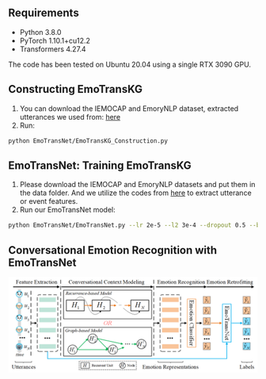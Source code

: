 ## Requirements

- Python 3.8.0
- PyTorch 1.10.1+cu12.2
- Transformers 4.27.4



The code has been tested on Ubuntu 20.04 using a single RTX 3090 GPU.
<br>
## Constructing EmoTransKG
1. You can download the IEMOCAP and EmoryNLP dataset, extracted utterances we used from: 
[here](https://github.com/declare-lab/conv-emotion/tree/master/COSMIC/feature-extraction)
2. Run:
```bash
python EmoTransNet/EmoTransKG_Construction.py
```
## EmoTransNet: Training EmoTransKG
1. Please download the IEMOCAP and EmoryNLP datasets and put them in the data folder.
And we utilize the codes from [here](https://github.com/declare-lab/conv-emotion/tree/master/COSMIC) to extract utterance or event features.
2. Run our EmoTransNet model:
```bash
python EmoTransNet/EmoTransNet.py --lr 2e-5 --l2 3e-4 --dropout 0.5 --batch_size 64 --transformer_layers 6 --epoches 100
```
## Conversational Emotion Recognition with EmoTransNet
<p align="center">
  <img src="figure.png" alt="Controlling variables in conversation" width="800"/>
</p>
